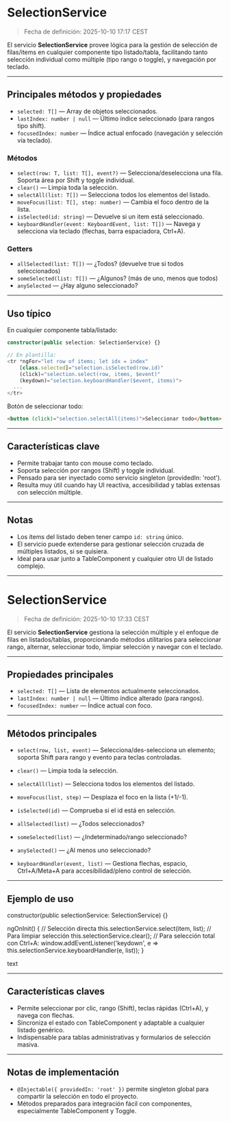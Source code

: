 # SelectionService

> Fecha de definición: 2025-10-10 17:17 CEST

El servicio **SelectionService** provee lógica para la gestión de selección de filas/items en cualquier componente tipo listado/tabla, facilitando tanto selección individual como múltiple (tipo rango o toggle), y navegación por teclado.

---

## Principales métodos y propiedades

- `selected: T[]` — Array de objetos seleccionados.
- `lastIndex: number | null` — Último índice seleccionado (para rangos tipo shift).
- `focusedIndex: number` — Índice actual enfocado (navegación y selección vía teclado).

### Métodos
- `select(row: T, list: T[], event?)` — Selecciona/deselecciona una fila. Soporta área por Shift y toggle individual.
- `clear()` — Limpia toda la selección.
- `selectAll(list: T[])` — Selecciona todos los elementos del listado.
- `moveFocus(list: T[], step: number)` — Cambia el foco dentro de la lista.
- `isSelected(id: string)` — Devuelve si un item está seleccionado.
- `keyboardHandler(event: KeyboardEvent, list: T[])` — Navega y selecciona vía teclado (flechas, barra espaciadora, Ctrl+A).

### Getters
- `allSelected(list: T[])` — ¿Todos? (devuelve true si todos seleccionados)
- `someSelected(list: T[])` — ¿Algunos? (más de uno, menos que todos)
- `anySelected` — ¿Hay alguno seleccionado?

---

## Uso típico

En cualquier componente tabla/listado:

```typescript
constructor(public selection: SelectionService) {}

// En plantilla:
<tr *ngFor="let row of items; let idx = index"
    [class.selected]="selection.isSelected(row.id)"
    (click)="selection.select(row, items, $event)"
    (keydown)="selection.keyboardHandler($event, items)">
  ...
</tr>
```

Botón de seleccionar todo:
```html
<button (click)="selection.selectAll(items)">Seleccionar todo</button>
```

---

## Características clave
- Permite trabajar tanto con mouse como teclado.
- Soporta selección por rangos (Shift) y toggle individual.
- Pensado para ser inyectado como servicio singleton (providedIn: 'root').
- Resulta muy útil cuando hay UI reactiva, accesibilidad y tablas extensas con selección múltiple.

---

## Notas
- Los ítems del listado deben tener campo `id: string` único.
- El servicio puede extenderse para gestionar selección cruzada de múltiples listados, si se quisiera.
- Ideal para usar junto a TableComponent y cualquier otro UI de listado complejo.

--------------------


# SelectionService

> Fecha de definición: 2025-10-10 17:33 CEST

El servicio **SelectionService** gestiona la selección múltiple y el enfoque de filas en listados/tablas, proporcionando métodos utilitarios para seleccionar rango, alternar, seleccionar todo, limpiar selección y navegar con el teclado.

---

## Propiedades principales

- `selected: T[]` — Lista de elementos actualmente seleccionados.
- `lastIndex: number | null` — Último índice alterado (para rangos).
- `focusedIndex: number` — Índice actual con foco.

---

## Métodos principales

- `select(row, list, event)` — Selecciona/des-selecciona un elemento; soporta Shift para rango y evento para teclas controladas.
- `clear()` — Limpia toda la selección.
- `selectAll(list)` — Selecciona todos los elementos del listado.
- `moveFocus(list, step)` — Desplaza el foco en la lista (+1/-1).
- `isSelected(id)` — Comprueba si el id está en selección.

- `allSelected(list)` — ¿Todos seleccionados?
- `someSelected(list)` — ¿Indeterminado/rango seleccionado?
- `anySelected()` — ¿Al menos uno seleccionado?

- `keyboardHandler(event, list)` — Gestiona flechas, espacio, Ctrl+A/Meta+A para accesibilidad/pleno control de selección.

---

## Ejemplo de uso

constructor(public selectionService: SelectionService) {}

ngOnInit() {
// Selección directa
this.selectionService.select(item, list);
// Para limpiar selección
this.selectionService.clear();
// Para selección total con Ctrl+A:
window.addEventListener('keydown', e => this.selectionService.keyboardHandler(e, list));
}

text

---

## Características claves

- Permite seleccionar por clic, rango (Shift), teclas rápidas (Ctrl+A), y navega con flechas.
- Sincroniza el estado con TableComponent y adaptable a cualquier listado genérico.
- Indispensable para tablas administrativas y formularios de selección masiva.

---

## Notas de implementación

- `@Injectable({ providedIn: 'root' })` permite singleton global para compartir la selección en todo el proyecto.
- Métodos preparados para integración fácil con componentes, especialmente TableComponent y Toggle.